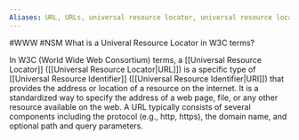 ```yaml
---
Aliases: URL, URLs, universal resource locator, universal resource locators
---
```

#WWW #NSM 
What is a Univeral Resource Locator in W3C terms?

In W3C (World Wide Web Consortium) terms, a [[Universal Resource Locator]] ([[Universal Resource Locator|URL]]) is a specific type of [[Universal Resource Identifier]] ([[Universal Resource Identifier|URI]]) that provides the address or location of a resource on the internet. It is a standardized way to specify the address of a web page, file, or any other resource available on the web. A URL typically consists of several components including the protocol (e.g., http, https), the domain name, and optional path and query parameters.